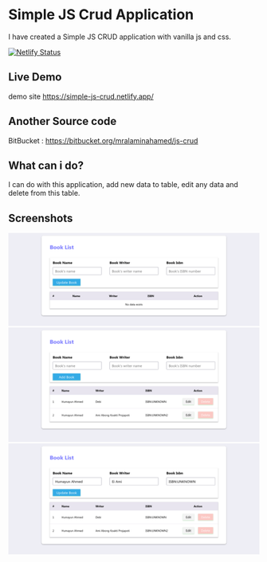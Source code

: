 # Simple JS Crud Application
I have created a Simple JS CRUD application with vanilla js and css.

[![Netlify Status](https://api.netlify.com/api/v1/badges/93ea1569-86fc-469f-beff-39cdf8d44160/deploy-status)](https://app.netlify.com/sites/simple-js-crud/deploys)

## Live Demo
demo site https://simple-js-crud.netlify.app/

## Another Source code
BitBucket : https://bitbucket.org/mralaminahamed/js-crud

## What can i do?
I can do with this application, add new data to table, edit any data and delete from this table.

## Screenshots
<img src="https://raw.githubusercontent.com/mralaminahamed/js-crud/main/screenhots/Empty-page-JS-Crud.png"/>
<img src="https://raw.githubusercontent.com/mralaminahamed/js-crud/main/screenhots/data -table-JSCrud.png"/>
<img src="https://raw.githubusercontent.com/mralaminahamed/js-crud/main/screenhots/edit-JS-Crud.png"/>
